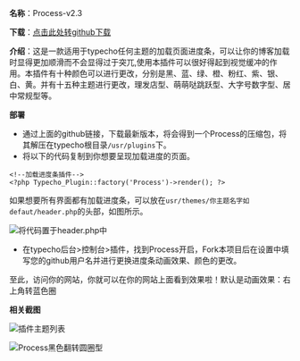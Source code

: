 **名称**：Process-v2.3

**下载**：[点击此处转github下载][1]

**介绍**：这是一款适用于typecho任何主题的加载页面进度条，可以让你的博客加载时显得更加顺滑而不会显得过于突兀,使用本插件可以很好得起到视觉缓冲的作用。本插件有十种颜色可以进行更改，分别是黑、蓝、绿、橙、粉红、紫、银、白、黄。并有十五种主题进行更改，理发店型、萌萌哒跳跃型、大字号数字型、居中常规型等。

**部署**

 - 通过上面的github链接，下载最新版本，将会得到一个Process的压缩包，将其解压在typecho根目录`/usr/plugins`下。
 - 将以下的代码复制到你想要呈现加载进度的页面。
```
<!--加载进度条插件-->
<?php Typecho_Plugin::factory('Process')->render(); ?>
```

   如果想要所有界面都有加载进度条，可以放在`usr/themes/你主题名字如defaut/header.php`的头部，如图所示。

![将代码置于header.php中][3]

 - 在typecho后台>控制台>插件，找到Process开启，Fork本项目后在设置中填写您的github用户名并进行更换进度条动画效果、颜色的更改。

至此，访问你的网站，你就可以在你的网站上面看到效果啦！默认是动画效果：右上角转蓝色圈

**相关截图**



![插件主题列表][4]


![Process黑色翻转圆圈型][5]


  [1]: https://github.com/Closty/Process/releases
  [2]: https://github.com/HubSpot/pace
  [3]: https://www.clost.net/usr/uploads/2020/03/2537890914.jpg
  [4]: https://www.clost.net/usr/uploads/2020/03/570445020.png
  [5]: https://cdn.jsdelivr.net/gh/614286240/tuchuang/usr/uploads/2020/04/1475598232.gif
